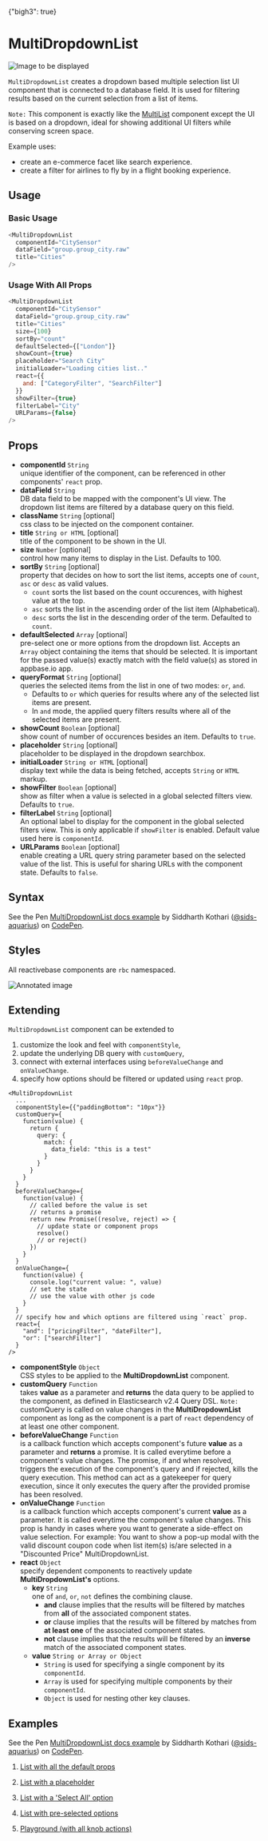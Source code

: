 {"bigh3": true}

# MultiDropdownList

![Image to be displayed](https://i.imgur.com/ZZ0MG6N.png)

`MultiDropdownList` creates a  dropdown based multiple selection list UI component that is connected to a database field. It is used for filtering results based on the current selection from a list of items.

`Note:` This component is exactly like the [MultiList](v1.0.0/components/MultiList.html) component except the UI is based on a dropdown, ideal for showing additional UI filters while conserving screen space.

Example uses:
* create an e-commerce facet like search experience.
* create a filter for airlines to fly by in a flight booking experience.

## Usage

### Basic Usage

```js
<MultiDropdownList
  componentId="CitySensor"
  dataField="group.group_city.raw"
  title="Cities"
/>
```

### Usage With All Props

```js
<MultiDropdownList
  componentId="CitySensor"
  dataField="group.group_city.raw"
  title="Cities"
  size={100}
  sortBy="count"
  defaultSelected={["London"]}
  showCount={true}
  placeholder="Search City"
  initialLoader="Loading cities list.."
  react={{
    and: ["CategoryFilter", "SearchFilter"]
  }}
  showFilter={true}
  filterLabel="City"
  URLParams={false}
/>
```

## Props

- **componentId** `String`  
    unique identifier of the component, can be referenced in other components' `react` prop.
- **dataField** `String`  
    DB data field to be mapped with the component's UI view. The dropdown list items are filtered by a database query on this field.
- **className** `String` [optional]  
    css class to be injected on the component container.
- **title** `String or HTML` [optional]  
    title of the component to be shown in the UI.
- **size** `Number` [optional]  
    control how many items to display in the List. Defaults to 100.
-  **sortBy** `String` [optional]  
    property that decides on how to sort the list items, accepts one of `count`, `asc` or `desc` as valid values.
    * `count` sorts the list based on the count occurences, with highest value at the top.
    * `asc` sorts the list in the ascending order of the list item (Alphabetical).
    * `desc` sorts the list in the descending order of the term. Defaulted to `count`.
- **defaultSelected** `Array` [optional]  
    pre-select one or more options from the dropdown list. Accepts an `Array` object containing the items that should be selected. It is important for the passed value(s) exactly match with the field value(s) as stored in appbase.io app.
- **queryFormat** `String` [optional]  
    queries the selected items from the list in one of two modes: `or`, `and`.
    * Defaults to `or` which queries for results where any of the selected list items are present.
    * In `and` mode, the applied query filters results where all of the selected items are present.
- **showCount** `Boolean` [optional]  
    show count of number of occurences besides an item. Defaults to `true`.
- **placeholder** `String` [optional]  
    placeholder to be displayed in the dropdown searchbox.
- **initialLoader** `String or HTML` [optional]  
    display text while the data is being fetched, accepts `String` or `HTML` markup.
- **showFilter** `Boolean` [optional]  
    show as filter when a value is selected in a global selected filters view. Defaults to `true`.
- **filterLabel** `String` [optional]  
    An optional label to display for the component in the global selected filters view. This is only applicable if `showFilter` is enabled. Default value used here is `componentId`.
- **URLParams** `Boolean` [optional]  
    enable creating a URL query string parameter based on the selected value of the list. This is useful for sharing URLs with the component state. Defaults to `false`.

## Syntax

<p data-height="500" data-theme-id="light" data-slug-hash="NvJKQN" data-default-tab="js" data-user="sids-aquarius" data-embed-version="2" data-pen-title="MultiDropdownList docs example" class="codepen">See the Pen <a href="https://codepen.io/sids-aquarius/pen/NvJKQN/">MultiDropdownList docs example</a> by Siddharth Kothari (<a href="https://codepen.io/sids-aquarius">@sids-aquarius</a>) on <a href="https://codepen.io">CodePen</a>.</p>
<script async src="https://production-assets.codepen.io/assets/embed/ei.js"></script>

## Styles

All reactivebase components are `rbc` namespaced.

![Annotated image](https://i.imgur.com/TqKvRhF.png)

## Extending

`MultiDropdownList` component can be extended to
1. customize the look and feel with `componentStyle`,
2. update the underlying DB query with `customQuery`,
3. connect with external interfaces using `beforeValueChange` and `onValueChange`.
4. specify how options should be filtered or updated using `react` prop.

```
<MultiDropdownList
  ...
  componentStyle={{"paddingBottom": "10px"}}
  customQuery={
    function(value) {
      return {
        query: {
          match: {
            data_field: "this is a test"
          }
        }
      }
    }
  }
  beforeValueChange={
    function(value) {
      // called before the value is set
      // returns a promise
      return new Promise((resolve, reject) => {
        // update state or component props
        resolve()
        // or reject()
      })
    }
  }
  onValueChange={
    function(value) {
      console.log("current value: ", value)
      // set the state
      // use the value with other js code
    }
  }
  // specify how and which options are filtered using `react` prop.
  react={
    "and": ["pricingFilter", "dateFilter"],
    "or": ["searchFilter"]
  }
/>
```

- **componentStyle** `Object`  
    CSS styles to be applied to the **MultiDropdownList** component.
- **customQuery** `Function`  
    takes **value** as a parameter and **returns** the data query to be applied to the component, as defined in Elasticsearch v2.4 Query DSL.
    `Note:` customQuery is called on value changes in the **MultiDropdownList** component as long as the component is a part of `react` dependency of at least one other component.
- **beforeValueChange** `Function`  
    is a callback function which accepts component's future **value** as a parameter and **returns** a promise. It is called everytime before a component's value changes. The promise, if and when resolved, triggers the execution of the component's query and if rejected, kills the query execution. This method can act as a gatekeeper for query execution, since it only executes the query after the provided promise has been resolved.
- **onValueChange** `Function`  
    is a callback function which accepts component's current **value** as a parameter. It is called everytime the component's value changes. This prop is handy in cases where you want to generate a side-effect on value selection. For example: You want to show a pop-up modal with the valid discount coupon code when list item(s) is/are selected in a "Discounted Price" MultiDropdownList.
- **react** `Object`  
    specify dependent components to reactively update **MultiDropdownList's** options.
    - **key** `String`  
        one of `and`, `or`, `not` defines the combining clause.
        - **and** clause implies that the results will be filtered by matches from **all** of the associated component states.
        - **or** clause implies that the results will be filtered by matches from **at least one** of the associated component states.
        - **not** clause implies that the results will be filtered by an **inverse** match of the associated component states.
    - **value** `String or Array or Object`  
        - `String` is used for specifying a single component by its `componentId`.
        - `Array` is used for specifying multiple components by their `componentId`.
        - `Object` is used for nesting other key clauses.

## Examples

<p data-height="500" data-theme-id="light" data-slug-hash="NvJKQN" data-default-tab="result" data-user="sids-aquarius" data-embed-version="2" data-pen-title="MultiDropdownList docs example" class="codepen">See the Pen <a href="https://codepen.io/sids-aquarius/pen/NvJKQN/">MultiDropdownList docs example</a> by Siddharth Kothari (<a href="https://codepen.io/sids-aquarius">@sids-aquarius</a>) on <a href="https://codepen.io">CodePen</a>.</p>
<script async src="https://production-assets.codepen.io/assets/embed/ei.js"></script>

1. [List with all the default props](../playground/?selectedKind=map%2FMultiDropdownList&selectedStory=Basic&full=0&down=1&left=1&panelRight=0&downPanel=storybooks%2Fstorybook-addon-knobs)

2. [List with a placeholder](../playground/?knob-placeholder=Select%20Cities&selectedKind=map%2FMultiDropdownList&selectedStory=With%20Placeholder&full=0&down=1&left=1&panelRight=0&downPanel=storybooks%2Fstorybook-addon-knobs)

3. [List with a 'Select All' option](../playground/?knob-placeholder=Select%20Cities&knob-selectAllLabel=All%20Cities&selectedKind=map%2FMultiDropdownList&selectedStory=With%20Select%20All&full=0&down=1&left=1&panelRight=0&downPanel=storybooks%2Fstorybook-addon-knobs)

4. [List with pre-selected options](../playground/?knob-placeholder=Select%20Cities&knob-selectAllLabel=All%20Cities&knob-defaultSelected%5B0%5D=London&knob-defaultSelected%5B1%5D=Melbourne&selectedKind=map%2FMultiDropdownList&selectedStory=With%20Default%20Selected&full=0&down=1&left=1&panelRight=0&downPanel=storybooks%2Fstorybook-addon-knobs)

5. [Playground (with all knob actions)](../playground/?knob-title=MultiDropdownList&knob-URLParams%20%28not%20visible%20in%20storybook%29=false&knob-filterLabel=City%20filter&knob-defaultSelected%5B0%5D=London&knob-defaultSelected%5B1%5D=Melbourne&knob-selectAllLabel=All%20Cities&knob-showFilter=true&knob-sortBy=count&knob-size=100&knob-showCount=true&knob-placeholder=Select%20Cities&selectedKind=map%2FMultiDropdownList&selectedStory=Playground&full=0&down=1&left=1&panelRight=0&downPanel=storybooks%2Fstorybook-addon-knobs)
